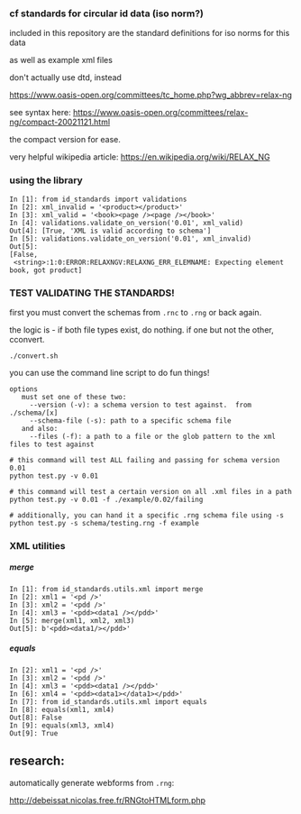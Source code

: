 
### cf standards for circular id data (iso norm?)


included in this repository are the standard definitions for iso norms for this data

as well as example xml files

don't actually use dtd, instead

https://www.oasis-open.org/committees/tc_home.php?wg_abbrev=relax-ng

see syntax here: https://www.oasis-open.org/committees/relax-ng/compact-20021121.html

the compact version for ease.

very helpful wikipedia article:
https://en.wikipedia.org/wiki/RELAX_NG

### using the library

```
In [1]: from id_standards import validations
In [2]: xml_invalid = '<product></product>'
In [3]: xml_valid = '<book><page /><page /></book>'
In [4]: validations.validate_on_version('0.01', xml_valid)
Out[4]: [True, 'XML is valid according to schema']
In [5]: validations.validate_on_version('0.01', xml_invalid)
Out[5]:
[False,
 <string>:1:0:ERROR:RELAXNGV:RELAXNG_ERR_ELEMNAME: Expecting element book, got product]
```


### TEST VALIDATING THE STANDARDS!

first you must convert the schemas from `.rnc` to `.rng` or back again.

the logic is - if both file types exist, do nothing.  if one but not the other, cconvert.

```
./convert.sh
```

you can use the command line script to do fun things!

```
options
   must set one of these two:
     --version (-v): a schema version to test against.  from ./schema/[x]
     --schema-file (-s): path to a specific schema file
   and also:
     --files (-f): a path to a file or the glob pattern to the xml files to test against

# this command will test ALL failing and passing for schema version 0.01
python test.py -v 0.01

# this command will test a certain version on all .xml files in a path
python test.py -v 0.01 -f ./example/0.02/failing

# additionally, you can hand it a specific .rng schema file using -s
python test.py -s schema/testing.rng -f example

```

### XML utilities

##### merge
```
In [1]: from id_standards.utils.xml import merge
In [2]: xml1 = '<pd />'
In [3]: xml2 = '<pdd />'
In [4]: xml3 = '<pdd><data1 /></pdd>'
In [5]: merge(xml1, xml2, xml3)
Out[5]: b'<pdd><data1/></pdd>'
```

##### equals
```
In [2]: xml1 = '<pd />'
In [3]: xml2 = '<pdd />'
In [4]: xml3 = '<pdd><data1 /></pdd>'
In [6]: xml4 = '<pdd><data1></data1></pdd>'
In [7]: from id_standards.utils.xml import equals
In [8]: equals(xml1, xml4)
Out[8]: False
In [9]: equals(xml3, xml4)
Out[9]: True
```


## research:

automatically generate webforms from `.rng`:

http://debeissat.nicolas.free.fr/RNGtoHTMLform.php
